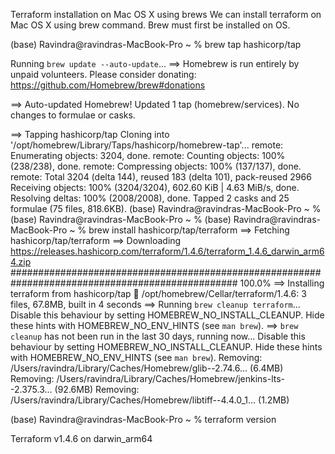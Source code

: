 Terraform installation on Mac OS X using brews
We can install terraform on Mac OS X using brew command. Brew must first be installed on OS.

(base) Ravindra@ravindras-MacBook-Pro ~ % brew tap hashicorp/tap

Running `brew update --auto-update`...
==> Homebrew is run entirely by unpaid volunteers. Please consider donating:
  https://github.com/Homebrew/brew#donations

==> Auto-updated Homebrew!
Updated 1 tap (homebrew/services).
No changes to formulae or casks.

==> Tapping hashicorp/tap
Cloning into '/opt/homebrew/Library/Taps/hashicorp/homebrew-tap'...
remote: Enumerating objects: 3204, done.
remote: Counting objects: 100% (238/238), done.
remote: Compressing objects: 100% (137/137), done.
remote: Total 3204 (delta 144), reused 183 (delta 101), pack-reused 2966
Receiving objects: 100% (3204/3204), 602.60 KiB | 4.63 MiB/s, done.
Resolving deltas: 100% (2008/2008), done.
Tapped 2 casks and 25 formulae (75 files, 818.6KB).
(base) Ravindra@ravindras-MacBook-Pro ~ % 
(base) Ravindra@ravindras-MacBook-Pro ~ % 
(base) Ravindra@ravindras-MacBook-Pro ~ % brew install hashicorp/tap/terraform
==> Fetching hashicorp/tap/terraform
==> Downloading https://releases.hashicorp.com/terraform/1.4.6/terraform_1.4.6_darwin_arm64.zip
################################################################################################# 100.0%
==> Installing terraform from hashicorp/tap
🍺  /opt/homebrew/Cellar/terraform/1.4.6: 3 files, 67.8MB, built in 4 seconds
==> Running `brew cleanup terraform`...
Disable this behaviour by setting HOMEBREW_NO_INSTALL_CLEANUP.
Hide these hints with HOMEBREW_NO_ENV_HINTS (see `man brew`).
==> `brew cleanup` has not been run in the last 30 days, running now...
Disable this behaviour by setting HOMEBREW_NO_INSTALL_CLEANUP.
Hide these hints with HOMEBREW_NO_ENV_HINTS (see `man brew`).
Removing: /Users/ravindra/Library/Caches/Homebrew/glib--2.74.6... (6.4MB)
Removing: /Users/ravindra/Library/Caches/Homebrew/jenkins-lts--2.375.3... (92.6MB)
Removing: /Users/ravindra/Library/Caches/Homebrew/libtiff--4.4.0_1... (1.2MB)

(base) Ravindra@ravindras-MacBook-Pro ~ % terraform version

Terraform v1.4.6
on darwin_arm64
